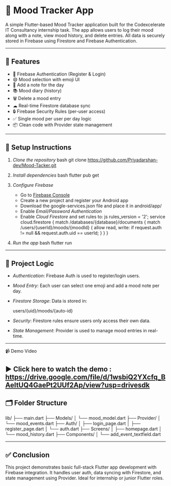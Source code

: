 # 🧠 Mood Tracker App

A simple Flutter-based Mood Tracker application built for the Codexcelerate IT Consultancy internship task. The app allows users to log their mood along with a note, view mood history, and delete entries. All data is securely stored in Firebase using Firestore and Firebase Authentication.

---

## 📱 Features

- 🔐 Firebase Authentication (Register & Login)
- 😄 Mood selection with emoji UI
- 📝 Add a note for the day
- 📚 Mood diary (history)
- 🗑 Delete a mood entry
- ☁ Real-time Firestore database sync
- 🔒 Firebase Security Rules (per-user access)
- ✅ Single mood per user per day logic
- 📦 Clean code with Provider state management

---

## 🔧 Setup Instructions

1. *Clone the repository*
   bash
   git clone https://github.com/Priyadarshan-dev/Mood-Tacker.git
   

2. *Install dependencies*
   bash
   flutter pub get
   

3. *Configure Firebase*
   - Go to [Firebase Console](https://console.firebase.google.com)
   - Create a new project and register your Android app
   - Download the google-services.json file and place it in android/app/
   - Enable *Email/Password Authentication*
   - Enable *Cloud Firestore* and set rules to:
     js
     rules_version = '2';
     service cloud.firestore {
       match /databases/{database}/documents {
         match /users/{userId}/moods/{moodId} {
           allow read, write: if request.auth != null && request.auth.uid == userId;
         }
       }
     }
     

4. *Run the app*
   bash
   flutter run
   

---

## 🧠 Project Logic

- *Authentication*: Firebase Auth is used to register/login users.
- *Mood Entry*: Each user can select one emoji and add a mood note per day.
- *Firestore Storage*: Data is stored in:
  
  users/{uid}/moods/{auto-id}
  
- *Security*: Firestore rules ensure users only access their own data.
- *State Management*: Provider is used to manage mood entries in real-time.

---
📹 Demo Video

▶ Click here to watch the demo : https://drive.google.com/file/d/1wsbiQ2YXcfq_BAeItUQ4GaePt2UUf2Ap/view?usp=drivesdk
---

## 🗂 Folder Structure

lib/
├── main.dart
├── Models/
│   └── mood_model.dart
├── Provider/
│   └── mood_events.dart
├── Auth/
│   ├── login_page.dart
│   ├── register_page.dart
│   └── auth.dart
├── Screens/
│   ├── homepage.dart
│   └── mood_history.dart
├── Components/
│   └── add_event_textfield.dart


---

## ✅ Conclusion

This project demonstrates basic full-stack Flutter app development with Firebase integration. It handles user auth, data syncing with Firestore, and state management using Provider. Ideal for internship or junior Flutter roles.
